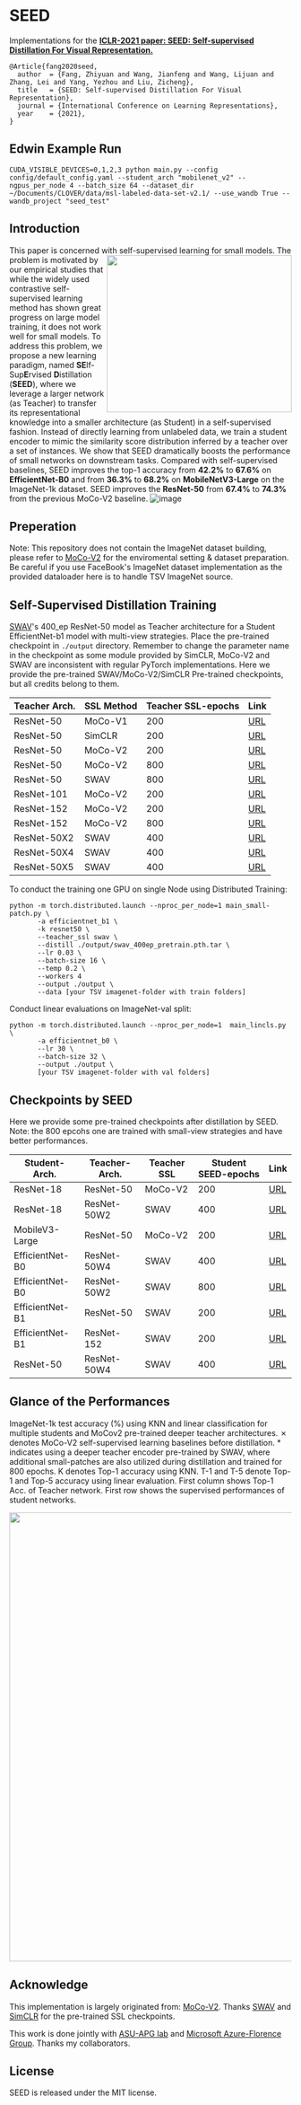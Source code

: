 
# SEED

Implementations for the [__ICLR-2021 paper: SEED: Self-supervised Distillation For Visual Representation.__](https://arxiv.org/pdf/2101.04731.pdf) 
```
@Article{fang2020seed,
  author  = {Fang, Zhiyuan and Wang, Jianfeng and Wang, Lijuan and Zhang, Lei and Yang, Yezhou and Liu, Zicheng},
  title   = {SEED: Self-supervised Distillation For Visual Representation},
  journal = {International Conference on Learning Representations},
  year    = {2021},
}
```

## Edwin Example Run
```
CUDA_VISIBLE_DEVICES=0,1,2,3 python main.py --config config/default_config.yaml --student_arch "mobilenet_v2" --ngpus_per_node 4 --batch_size 64 --dataset_dir ~/Documents/CLOVER/data/msl-labeled-data-set-v2.1/ --use_wandb True --wandb_project "seed_test"
```

## Introduction

This paper is concerned with self-supervised learning for small models. <img src="https://user-images.githubusercontent.com/17426159/126873068-ce5ebdce-d821-4a9c-9d94-52585039261e.png" width="330" height="280" align="right"> 
 The 
problem is motivated by our empirical studies that while the widely used contrastive
self-supervised learning method has shown great progress on large model training, 
it does not work well for small models. To address this problem, we propose a
new learning paradigm, named **SE**lf-Sup**E**rvised **D**istillation (**SEED**), where we
leverage a larger network (as Teacher) to transfer its representational knowledge
into a smaller architecture (as Student) in a self-supervised fashion. Instead of
directly learning from unlabeled data, we train a student encoder to mimic the
similarity score distribution inferred by a teacher over a set of instances. We show
that SEED dramatically boosts the performance of small networks on downstream
tasks. Compared with self-supervised baselines, SEED improves the top-1 accuracy
from **42.2%** to **67.6%** on **EfficientNet-B0** and from **36.3%** to **68.2%** on **MobileNetV3-Large** on the ImageNet-1k dataset.
SEED improves the **ResNet-50** from **67.4%** to **74.3%** from the previous MoCo-V2 baseline.
![image](https://user-images.githubusercontent.com/17426159/126872552-a2873b52-a901-435a-a6cc-b8bc1a4e3248.png)

## Preperation
Note: This repository does not contain the ImageNet dataset building, please refer to [MoCo-V2](https://github.com/facebookresearch/moco) for the enviromental setting & dataset preparation. Be careful if you use FaceBook's ImageNet dataset implementation as the provided dataloader here is to handle TSV ImageNet source.

## Self-Supervised Distillation Training

[SWAV](https://github.com/facebookresearch/swav)'s 400_ep ResNet-50 model as Teacher architecture for a Student EfficientNet-b1 model with multi-view strategies. Place the pre-trained checkpoint in <code>./output</code> directory. Remember to change the parameter name in the checkpoint as some module provided by SimCLR, MoCo-V2 and SWAV are inconsistent with regular PyTorch implementations. 
Here we provide the pre-trained SWAV/MoCo-V2/SimCLR Pre-trained checkpoints, but all credits belong to them.

Teacher Arch. | SSL Method |               Teacher SSL-epochs              | Link |
---------|---------|----------------------------------|-------|
ResNet-50  |  MoCo-V1 | 200 | [URL](https://seed.blob.core.windows.net/data/SEED/moco_v1_200ep_pretrain.pth.tar?sv=2020-08-04&st=2021-11-03T22%3A07%3A11Z&se=2031-11-04T22%3A07%3A00Z&sr=b&sp=r&sig=4pVrNIbozl3VXhdUltFCFfd5AiIcHHuwv%2FijbCXWIqE%3D)
ResNet-50  |  SimCLR |    200    |          [URL](https://seed.blob.core.windows.net/data/SEED/simclr_200.pth?sv=2020-08-04&st=2021-11-03T22%3A06%3A55Z&se=2031-11-04T22%3A06%3A00Z&sr=b&sp=r&sig=n6wR%2F22ddPpDpIP2cpw9wJ8Ll4CCpCMaLfRQCgMV5Zc%3D)
ResNet-50  |  MoCo-V2 |    200    |          [URL](https://seed.blob.core.windows.net/data/SEED/jianfw_mocov2_ResNet50_epoch200.pth?sv=2020-08-04&st=2021-11-03T22%3A06%3A28Z&se=2031-11-04T22%3A06%3A00Z&sr=b&sp=r&sig=Ql6sep8UFLDbWYugxaK%2FoUmLTCJhPCpJZfAywS4cu8Q%3D)
ResNet-50  |  MoCo-V2 |    800    |          [URL](https://seed.blob.core.windows.net/data/SEED/moco_v2_800ep_pretrain.pth.tar?sv=2020-08-04&st=2021-11-03T22%3A06%3A03Z&se=2031-11-04T22%3A06%3A00Z&sr=b&sp=r&sig=%2Bu9r3n%2BOuYF5snOL1nqJ4D%2BaEnJbBi1p0IRfhRY0InA%3D)
ResNet-50  |  SWAV |    800    |          [URL](https://seed.blob.core.windows.net/data/SEED/swav_800ep_pretrain.pth.tar?sv=2020-08-04&st=2021-11-03T22%3A05%3A34Z&se=2031-11-04T22%3A05%3A00Z&sr=b&sp=r&sig=gMj1imj4AWNsfz2VQC5ZWQUKKoQo81LHEN5%2FduV9Wrw%3D)
ResNet-101  |  MoCo-V2 |    200    |          [URL](https://seed.blob.core.windows.net/data/SEED/res101-moco-v2-checkpoint_0199.pth.tar?sv=2020-08-04&st=2021-11-03T22%3A05%3A15Z&se=2031-11-04T22%3A05%3A00Z&sr=b&sp=r&sig=QdAtnGB%2B%2Bh9YQBs%2BDlURv42TcoWWIpNDrfHNohadWPU%3D)
ResNet-152  |  MoCo-V2 |    200    |          [URL](https://seed.blob.core.windows.net/data/SEED/200-resnet152-moco-v2-checkpoint_0199.pth.tar?sv=2020-08-04&st=2021-11-03T22%3A04%3A55Z&se=2031-11-04T22%3A04%3A00Z&sr=b&sp=r&sig=CLM0EN7m2yjuXOk1WhdqTH18Nh%2Btj4zfDgHZj9c6iNQ%3D)
ResNet-152  |  MoCo-V2 |    800    |          [URL](https://seed.blob.core.windows.net/data/SEED/800-resnet152-moco-v2-checkpoint_0799.pth.tar?sv=2020-08-04&st=2021-11-03T22%3A04%3A37Z&se=2031-11-04T22%3A04%3A00Z&sr=b&sp=r&sig=Xg1Pf50T9EC9g7b4FbQxt3uC8%2BKuyKZQRF8lt3YbzVE%3D)
ResNet-50X2  |  SWAV |    400    |          [URL](https://seed.blob.core.windows.net/data/SEED/swav_RN50w2_400ep_pretrain.pth.tar?sv=2020-08-04&st=2021-11-03T22%3A04%3A07Z&se=2031-11-04T22%3A04%3A00Z&sr=b&sp=r&sig=AuN3iN6vGZ8H1sLdaCVGiz5LfZIBdRzelehFF8xK0JA%3D)
ResNet-50X4  |  SWAV |    400    |          [URL](https://seed.blob.core.windows.net/data/SEED/swav_RN50w4_400ep_pretrain.pth.tar?sv=2020-08-04&st=2021-11-03T22%3A03%3A49Z&se=2031-11-04T22%3A03%3A00Z&sr=b&sp=r&sig=ywgTDEKuyvN0hjQdq7n3qJVbHJVefs%2FvBNvSgLJk%2BHg%3D)
ResNet-50X5  |  SWAV |    400    |          [URL](https://seed.blob.core.windows.net/data/SEED/swav_RN50w5_400ep_pretrain.pth.tar?sv=2020-08-04&st=2021-11-03T22%3A02%3A37Z&se=2031-11-04T22%3A02%3A00Z&sr=b&sp=r&sig=PVr%2FkyUGN0Fl%2F29z6EZWQvynGJDlP4peF36AcgnVsvg%3D)


To conduct the training one GPU on single Node using Distributed Training: 
```
python -m torch.distributed.launch --nproc_per_node=1 main_small-patch.py \
       -a efficientnet_b1 \
       -k resnet50 \
       --teacher_ssl swav \
       --distill ./output/swav_400ep_pretrain.pth.tar \
       --lr 0.03 \
       --batch-size 16 \
       --temp 0.2 \
       --workers 4 
       --output ./output \
       --data [your TSV imagenet-folder with train folders]
```

Conduct linear evaluations on ImageNet-val split:
```
python -m torch.distributed.launch --nproc_per_node=1  main_lincls.py \
       -a efficientnet_b0 \
       --lr 30 \
       --batch-size 32 \
       --output ./output \ 
       [your TSV imagenet-folder with val folders]
```

## Checkpoints by SEED
Here we provide some pre-trained checkpoints after distillation by SEED. Note: the 800 epcohs one are trained with small-view strategies and have better performances.

Student-Arch. |   Teacher-Arch. |    Teacher SSL |     Student SEED-epochs              | Link |
---------|----------------------------------|-------|-------|-------|
ResNet-18|  ResNet-50 |   MoCo-V2 | 200    |          [URL](https://seed.blob.core.windows.net/data/SEED/seed_model/resnet18_distill_resnet50-moco-v2-checkpoint_0199.pth.tar?sv=2020-08-04&st=2021-11-03T22%3A07%3A40Z&se=2031-11-04T22%3A07%3A00Z&sr=b&sp=r&sig=swrmmIRIQ4RNj%2BWhWsUQ9cbnE0va0hqH0dZ3IH%2Bz8so%3D)
ResNet-18|  ResNet-50W2 |   SWAV | 400    |          [URL](https://seed.blob.core.windows.net/data/SEED/seed_model/AMP_SMALL_PATCH_400_resnet18_distill_resnet50w2-swav-checkpoint_0399.pth.tar?sv=2020-08-04&st=2021-11-03T22%3A08%3A02Z&se=2031-11-04T22%3A08%3A00Z&sr=b&sp=r&sig=AdOBiNemj5P7rqIvL5yM5%2B1C%2BjH6qJltDbPMOgkm0P4%3D)
MobileV3-Large|  ResNet-50 |   MoCo-V2 | 200    |          [URL](https://seed.blob.core.windows.net/data/SEED/seed_model/mobilenetv3_large_distill-moco-v2-checkpoint_0199.pth.tar?sv=2020-08-04&st=2021-11-03T22%3A08%3A22Z&se=2031-11-04T22%3A08%3A00Z&sr=b&sp=r&sig=RUBlaj49a54fanXlTD%2FgRMASSYTpq4FbSQ%2BSpQcRbNI%3D)
EfficientNet-B0|  ResNet-50W4 |   SWAV | 400    |          [URL](https://seed.blob.core.windows.net/data/SEED/seed_model/AMP_SMALL_PATCH_400_efficientnet_b0_distill_resnet50w4-swav-checkpoint_0399.pth.tar?sv=2020-08-04&st=2021-11-03T22%3A08%3A37Z&se=2031-11-04T22%3A08%3A00Z&sr=b&sp=r&sig=GmH6dfLs9E9Rc1U%2FbkyZ7tWyxw6ie%2F2WWOnpe59lrzE%3D)
EfficientNet-B0 | ResNet-50W2 | SWAV | 800 | [URL](https://seed.blob.core.windows.net/data/SEED/seed_model/AMP_SMALL_PATCH_800_efficientnet_b0_distill_resnet50w2-swav-checkpoint_0799.pth.tar?sv=2020-08-04&st=2021-11-03T22%3A08%3A55Z&se=2031-11-04T22%3A08%3A00Z&sr=b&sp=r&sig=1%2F%2Be3xEaU%2FRnNZVDQZPq4RqAqjc5r4uIBED%2FHnocYZk%3D)
EfficientNet-B1|  ResNet-50 |   SWAV | 200    |          [URL](https://seed.blob.core.windows.net/data/SEED/seed_model/resnet18_distill_resnet50-moco-v2-checkpoint_0199.pth.tar?sv=2020-08-04&st=2021-11-03T22%3A12%3A10Z&se=2031-11-04T22%3A12%3A00Z&sr=b&sp=r&sig=m8wkUolK7Er%2B5kbTjv3%2Bv2%2BevpfMxLSl%2BjzDtne7qeI%3D)
EfficientNet-B1|  ResNet-152 |   SWAV | 200    |          [URL](https://seed.blob.core.windows.net/data/SEED/seed_model/AMP_200_efficientnet_b1_distill_resnet152-swav-checkpoint_0199.pth.tar?sv=2020-08-04&st=2021-11-03T22%3A09%3A26Z&se=2031-11-04T22%3A09%3A00Z&sr=b&sp=r&sig=XDqggjKp0fNRgVe0ewnPZr8EeBQU%2B4v0Yao5GdgXHsM%3D)
ResNet-50 | ResNet-50W4 | SWAV | 400 | [URL](https://seed.blob.core.windows.net/data/SEED/seed_model/AMP_SMALL_PATCH_400_resnet50_distill_resnet50w4-swav-checkpoint_0399.pth.tar?sv=2020-08-04&st=2021-11-03T22%3A09%3A46Z&se=2031-11-04T22%3A09%3A00Z&sr=b&sp=r&sig=gPySMEZjnXHt2zCkAKy5JLYw0Ks4UxmtaTkl8ikSCy8%3D)




## Glance of the Performances
ImageNet-1k test accuracy (%) using KNN and linear classification for multiple students and MoCov2 pre-trained deeper teacher architectures. ✗ denotes MoCo-V2 self-supervised learning baselines before
distillation. * indicates using a deeper teacher encoder pre-trained by SWAV, where additional small-patches are
also utilized during distillation and trained for 800 epochs. K denotes Top-1 accuracy using KNN. T-1 and T-5
denote Top-1 and Top-5 accuracy using linear evaluation. First column shows Top-1 Acc. of Teacher network.
First row shows the supervised performances of student networks.
<p align="center">
<img src="https://user-images.githubusercontent.com/17426159/126873030-918a61f0-8cba-4954-a501-ec553dae07a6.png" width="800" align="center"> 
</p>

## Acknowledge
This implementation is largely originated from: [MoCo-V2](https://github.com/facebookresearch/moco).
Thanks [SWAV](https://github.com/facebookresearch/swav) and [SimCLR](https://github.com/google-research/simclr) for the pre-trained SSL checkpoints.

This work is done jointly with [ASU-APG lab](https://yezhouyang.engineering.asu.edu/) and [Microsoft Azure-Florence Group](https://www.microsoft.com/en-us/research/project/azure-florence-vision-and-language). Thanks my collaborators.

## License
SEED is released under the MIT license. 

